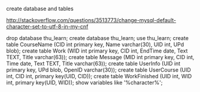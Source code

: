 create database and tables

http://stackoverflow.com/questions/3513773/change-mysql-default-character-set-to-utf-8-in-my-cnf


drop database thu_learn;
create database thu_learn;
use thu_learn;
create table CourseName (CID int primary key, Name varchar(30), UID int, UPd blob);
create table Work (WID int primary key, CID int, EndTime date, Text TEXT, Title varchar(63));
create table Message (MID int primary key, CID int, Time date, Text TEXT, Title varchar(63));
create table UserInfo (UID int primary key, UPd blob, OpenID varchar(30));
create table UserCourse (UID int, CID int, primary key(UID, CID));
create table WorkFinished (UID int, WID int, primary key(UID, WID));
show variables like '%character%';

